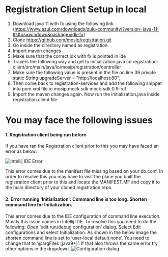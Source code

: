 # Registration Client Setup in local 
 

1. Download java 11 with fx using the following link (https://www.azul.com/downloads/zulu-community/?version=java-11-lts&os=windows&package=jdk-fx)
2. Clone https://github.com/mosip/registration.git
3. Go inside the directory named as registration.
4. Import maven changes
5. Make sure that the correct jdk with fx is pointed in ide
6. Travers the following way and get to initialization.java
cd registration-client/src/main/java/io/mosip/registration/controller
7. Make sure the following value is present in the file on line 39
private static String upgradeServer = "http://localhost:80";
8. Then come back to registration-services and add the following snippet into pom.xml file
	<dependency>
			<groupId>io.mosip.mock.sdk</groupId>
			<artifactId>mock-sdk</artifactId>
			<version>0.9-rc1</version>
		</dependency>
9. Import the maven changes again.
Now run the initialization.java inside registration.client file.



# You may face the following issues


#### 1. Registration client being run before 

If you have ran the Registration client prior to this you may have faced an error as below:

![Intellij IDE Error](https://github.com/ICTASL/UDI-poc/blob/master/documentations/local_setup_guide/registration-client/IntelliJ_Error.png)

This error comes due to the manifest file missing based on your db.conf. 
In order to resolve this you may have to visit the place you built the registration client prior to this and locate the MANIFEST.MF and copy it to the main directory of your cloned registration repo.



#### 2. Error running 'Initialization': Command line is too long. Shorten command line for Initialization.

This error comes due to the IDE configuration of command line execution. Mostly this issue comes in Intellij IDE. To resolve this you need to do the following: 
Open ‘edit run/debug configuration’ dialog.
Select Edit configurations and select Initialization.
As shown in the below image the shorten command line is set to ‘user-local default none’. You need to change that to ‘@argFiles (java9+)’. If that also throws the same error try other options in the dropdown.
![Configuration dialog](https://github.com/ICTASL/UDI-poc/blob/master/documentations/local_setup_guide/registration-client/configuration_dialog.JPG)
